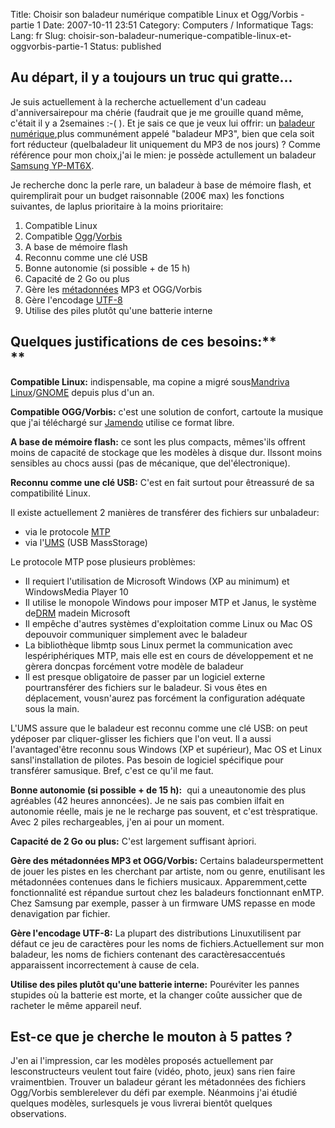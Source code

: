 Title: Choisir son baladeur numérique compatible Linux et Ogg/Vorbis - partie 1
Date: 2007-10-11 23:51
Category: Computers / Informatique
Tags:
Lang: fr
Slug: choisir-son-baladeur-numerique-compatible-linux-et-oggvorbis-partie-1
Status: published

Au départ, il y a toujours un truc qui gratte...
------------------------------------------------

Je suis actuellement à la recherche actuellement d'un cadeau d'anniversairepour ma chérie (faudrait que je me grouille quand même, c'était il y a 2semaines :-( ). Et je sais ce que je veux lui offrir: un [baladeur numérique](http://fr.wikipedia.org/wiki/Baladeur_num%C3%A9rique),plus communément appelé "baladeur MP3", bien que cela soit fort réducteur (quelbaladeur lit uniquement du MP3 de nos jours) ? Comme référence pour mon choix,j'ai le mien: je possède actullement un baladeur [Samsung YP-MT6X](http://www.samsung.com/ca/products/digitalaudioproducts/digitalmediaplayer/yp_mt6xxac.asp).

Je recherche donc la perle rare, un baladeur à base de mémoire flash, et quiremplirait pour un budget raisonnable (200€ max) les fonctions suivantes, de laplus prioritaire à la moins prioritaire:

1.  Compatible Linux
2.  Compatible [Ogg](http://fr.wikipedia.org/wiki/Ogg)/[Vorbis](http://fr.wikipedia.org/wiki/Vorbis)
3.  A base de mémoire flash
4.  Reconnu comme une clé USB
5.  Bonne autonomie (si possible + de 15 h)
6.  Capacité de 2 Go ou plus
7.  Gère les [métadonnées](http://fr.wikipedia.org/wiki/ID3) MP3 et OGG/Vorbis
8.  Gère l'encodage [UTF-8](http://fr.wikipedia.org/wiki/UTF-8)
9.  Utilise des piles plutôt qu'une batterie interne

Quelques justifications de ces besoins:**  
**
------------------------------------------

**Compatible Linux:** indispensable, ma copine a migré sous[Mandriva Linux](http://www.mandriva.com)/[GNOME](http://www.gnome.org) depuis plus d'un an.

**Compatible OGG/Vorbis:** c'est une solution de confort, cartoute la musique que j'ai téléchargé sur [Jamendo](http://www.jamendo.com) utilise ce format libre.

**A base de mémoire flash:** ce sont les plus compacts, mêmes'ils offrent moins de capacité de stockage que les modèles à disque dur. Ilssont moins sensibles au chocs aussi (pas de mécanique, que del'électronique).

**Reconnu comme une clé USB:** C'est en fait surtout pour êtreassuré de sa compatibilité Linux.

Il existe actuellement 2 manières de transférer des fichiers sur unbaladeur:

-   via le protocole [MTP](http://en.wikipedia.org/wiki/Media_Transfer_Protocol)
-   via l'[UMS](http://en.wikipedia.org/wiki/USB_mass_storage_device_class) (USB MassStorage)

Le protocole MTP pose plusieurs problèmes:

-   Il requiert l'utilisation de Microsoft Windows (XP au minimum) et WindowsMedia Player 10
-   Il utilise le monopole Windows pour imposer MTP et Janus, le système de[DRM](http://fr.wikipedia.org/wiki/Gestion_num%C3%A9rique_des_droits) madein Microsoft
-   Il empêche d'autres systèmes d'exploitation comme Linux ou Mac OS depouvoir communiquer simplement avec le baladeur
-   La bibliothèque libmtp sous Linux permet la communication avec lespériphériques MTP, mais elle est en cours de développement et ne gèrera doncpas forcément votre modèle de baladeur
-   Il est presque obligatoire de passer par un logiciel externe pourtransférer des fichiers sur le baladeur. Si vous êtes en déplacement, vousn'aurez pas forcément la configuration adéquate sous la main.

L'UMS assure que le baladeur est reconnu comme une clé USB: on peut ydéposer par cliquer-glisser les fichiers que l'on veut. Il a aussi l'avantaged'être reconnu sous Windows (XP et supérieur), Mac OS et Linux sansl'installation de pilotes. Pas besoin de logiciel spécifique pour transférer samusique. Bref, c'est ce qu'il me faut.

**Bonne autonomie (si possible + de 15 h):**  qui a uneautonomie des plus agréables (42 heures annoncées). Je ne sais pas combien ilfait en autonomie réelle, mais je ne le recharge pas souvent, et c'est trèspratique. Avec 2 piles rechargeables, j'en ai pour un moment.

**Capacité de 2 Go ou plus:** C'est largement suffisant àpriori.

**Gère des métadonnées MP3 et OGG/Vorbis:** Certains baladeurspermettent de jouer les pistes en les cherchant par artiste, nom ou genre, enutilisant les métadonnées contenues dans le fichiers musicaux. Apparemment,cette fonctionnalité est répandue surtout chez les baladeurs fonctionnant enMTP. Chez Samsung par exemple, passer à un firmware UMS repasse en mode denavigation par fichier.

**Gère l'encodage UTF-8:** La plupart des distributions Linuxutilisent par défaut ce jeu de caractères pour les noms de fichiers.Actuellement sur mon baladeur, les noms de fichiers contenant des caractèresaccentués apparaissent incorrectement à cause de cela.

**Utilise des piles plutôt qu'une batterie interne:** Pouréviter les pannes stupides où la batterie est morte, et la changer coûte aussicher que de racheter le même appareil neuf.

Est-ce que je cherche le mouton à 5 pattes ?
--------------------------------------------

J'en ai l'impression, car les modèles proposés actuellement par lesconstructeurs veulent tout faire (vidéo, photo, jeux) sans rien faire vraimentbien. Trouver un baladeur gérant les métadonnées des fichiers Ogg/Vorbis semblerelever du défi par exemple. Néanmoins j'ai étudié quelques modèles, surlesquels je vous livrerai bientôt quelques observations.  
  

